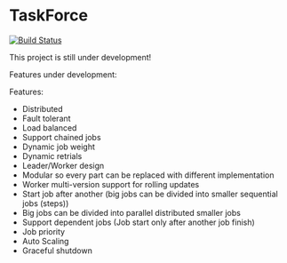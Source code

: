 # TaskForce

[![Build Status](https://travis-ci.org/ahamdy88/TaskForce.svg?branch=master)](https://travis-ci.org/ahamdy88/TaskForce)


This project is still under development!
 
Features under development:

Features:
- Distributed
- Fault tolerant
- Load balanced
- Support chained jobs
- Dynamic job weight
- Dynamic retrials
- Leader/Worker design
- Modular so every part can be replaced with different implementation
- Worker multi-version support for rolling updates
- Start job after another (big jobs can be divided into smaller sequential jobs (steps))
- Big jobs can be divided into parallel distributed smaller jobs
- Support dependent jobs (Job start only after another job finish)
- Job priority
- Auto Scaling
- Graceful shutdown
